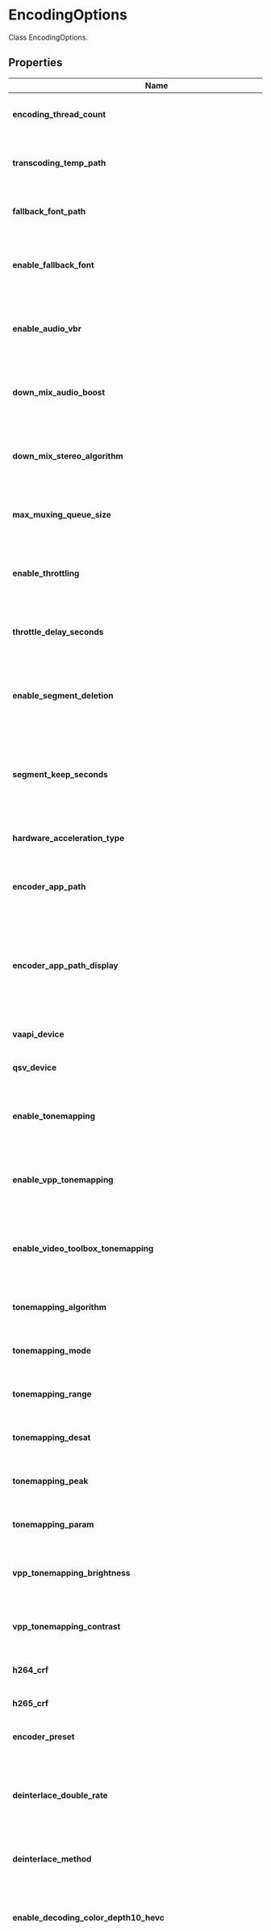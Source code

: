 # EncodingOptions

Class EncodingOptions.

## Properties

Name | Type | Description | Notes
------------ | ------------- | ------------- | -------------
**encoding_thread_count** | **int** | Gets or sets the thread count used for encoding. | [optional] 
**transcoding_temp_path** | **str** | Gets or sets the temporary transcoding path. | [optional] 
**fallback_font_path** | **str** | Gets or sets the path to the fallback font. | [optional] 
**enable_fallback_font** | **bool** | Gets or sets a value indicating whether to use the fallback font. | [optional] 
**enable_audio_vbr** | **bool** | Gets or sets a value indicating whether audio VBR is enabled. | [optional] 
**down_mix_audio_boost** | **float** | Gets or sets the audio boost applied when downmixing audio. | [optional] 
**down_mix_stereo_algorithm** | [**DownMixStereoAlgorithms**](DownMixStereoAlgorithms.md) | Gets or sets the algorithm used for downmixing audio to stereo. | [optional] 
**max_muxing_queue_size** | **int** | Gets or sets the maximum size of the muxing queue. | [optional] 
**enable_throttling** | **bool** | Gets or sets a value indicating whether throttling is enabled. | [optional] 
**throttle_delay_seconds** | **int** | Gets or sets the delay after which throttling happens. | [optional] 
**enable_segment_deletion** | **bool** | Gets or sets a value indicating whether segment deletion is enabled. | [optional] 
**segment_keep_seconds** | **int** | Gets or sets seconds for which segments should be kept before being deleted. | [optional] 
**hardware_acceleration_type** | [**HardwareAccelerationType**](HardwareAccelerationType.md) | Gets or sets the hardware acceleration type. | [optional] 
**encoder_app_path** | **str** | Gets or sets the FFmpeg path as set by the user via the UI. | [optional] 
**encoder_app_path_display** | **str** | Gets or sets the current FFmpeg path being used by the system and displayed on the transcode page. | [optional] 
**vaapi_device** | **str** | Gets or sets the VA-API device. | [optional] 
**qsv_device** | **str** | Gets or sets the QSV device. | [optional] 
**enable_tonemapping** | **bool** | Gets or sets a value indicating whether tonemapping is enabled. | [optional] 
**enable_vpp_tonemapping** | **bool** | Gets or sets a value indicating whether VPP tonemapping is enabled. | [optional] 
**enable_video_toolbox_tonemapping** | **bool** | Gets or sets a value indicating whether videotoolbox tonemapping is enabled. | [optional] 
**tonemapping_algorithm** | [**TonemappingAlgorithm**](TonemappingAlgorithm.md) | Gets or sets the tone-mapping algorithm. | [optional] 
**tonemapping_mode** | [**TonemappingMode**](TonemappingMode.md) | Gets or sets the tone-mapping mode. | [optional] 
**tonemapping_range** | [**TonemappingRange**](TonemappingRange.md) | Gets or sets the tone-mapping range. | [optional] 
**tonemapping_desat** | **float** | Gets or sets the tone-mapping desaturation. | [optional] 
**tonemapping_peak** | **float** | Gets or sets the tone-mapping peak. | [optional] 
**tonemapping_param** | **float** | Gets or sets the tone-mapping parameters. | [optional] 
**vpp_tonemapping_brightness** | **float** | Gets or sets the VPP tone-mapping brightness. | [optional] 
**vpp_tonemapping_contrast** | **float** | Gets or sets the VPP tone-mapping contrast. | [optional] 
**h264_crf** | **int** | Gets or sets the H264 CRF. | [optional] 
**h265_crf** | **int** | Gets or sets the H265 CRF. | [optional] 
**encoder_preset** | [**EncoderPreset**](EncoderPreset.md) | Gets or sets the encoder preset. | [optional] 
**deinterlace_double_rate** | **bool** | Gets or sets a value indicating whether the framerate is doubled when deinterlacing. | [optional] 
**deinterlace_method** | [**DeinterlaceMethod**](DeinterlaceMethod.md) | Gets or sets the deinterlace method. | [optional] 
**enable_decoding_color_depth10_hevc** | **bool** | Gets or sets a value indicating whether 10bit HEVC decoding is enabled. | [optional] 
**enable_decoding_color_depth10_vp9** | **bool** | Gets or sets a value indicating whether 10bit VP9 decoding is enabled. | [optional] 
**enable_decoding_color_depth10_hevc_rext** | **bool** | Gets or sets a value indicating whether 8/10bit HEVC RExt decoding is enabled. | [optional] 
**enable_decoding_color_depth12_hevc_rext** | **bool** | Gets or sets a value indicating whether 12bit HEVC RExt decoding is enabled. | [optional] 
**enable_enhanced_nvdec_decoder** | **bool** | Gets or sets a value indicating whether the enhanced NVDEC is enabled. | [optional] 
**prefer_system_native_hw_decoder** | **bool** | Gets or sets a value indicating whether the system native hardware decoder should be used. | [optional] 
**enable_intel_low_power_h264_hw_encoder** | **bool** | Gets or sets a value indicating whether the Intel H264 low-power hardware encoder should be used. | [optional] 
**enable_intel_low_power_hevc_hw_encoder** | **bool** | Gets or sets a value indicating whether the Intel HEVC low-power hardware encoder should be used. | [optional] 
**enable_hardware_encoding** | **bool** | Gets or sets a value indicating whether hardware encoding is enabled. | [optional] 
**allow_hevc_encoding** | **bool** | Gets or sets a value indicating whether HEVC encoding is enabled. | [optional] 
**allow_av1_encoding** | **bool** | Gets or sets a value indicating whether AV1 encoding is enabled. | [optional] 
**enable_subtitle_extraction** | **bool** | Gets or sets a value indicating whether subtitle extraction is enabled. | [optional] 
**hardware_decoding_codecs** | **List[str]** | Gets or sets the codecs hardware encoding is used for. | [optional] 
**allow_on_demand_metadata_based_keyframe_extraction_for_extensions** | **List[str]** | Gets or sets the file extensions on-demand metadata based keyframe extraction is enabled for. | [optional] 

## Example

```python
from openapi_client.models.encoding_options import EncodingOptions

# TODO update the JSON string below
json = "{}"
# create an instance of EncodingOptions from a JSON string
encoding_options_instance = EncodingOptions.from_json(json)
# print the JSON string representation of the object
print(EncodingOptions.to_json())

# convert the object into a dict
encoding_options_dict = encoding_options_instance.to_dict()
# create an instance of EncodingOptions from a dict
encoding_options_from_dict = EncodingOptions.from_dict(encoding_options_dict)
```
[[Back to Model list]](../README.md#documentation-for-models) [[Back to API list]](../README.md#documentation-for-api-endpoints) [[Back to README]](../README.md)


